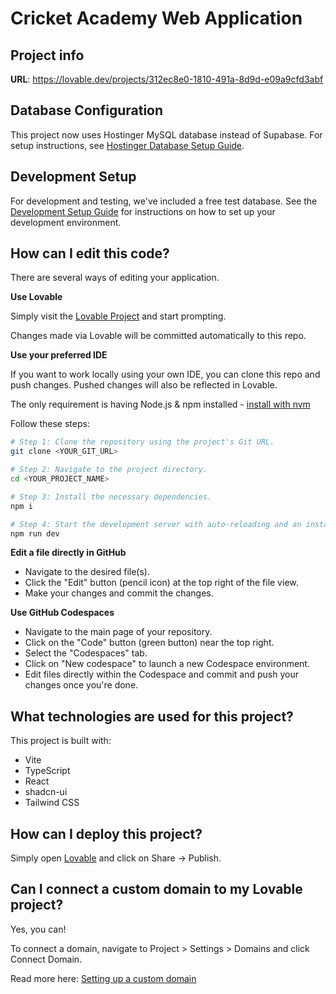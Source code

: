 # Cricket Academy Web Application

## Project info

**URL**: https://lovable.dev/projects/312ec8e0-1810-491a-8d9d-e09a9cfd3abf

## Database Configuration

This project now uses Hostinger MySQL database instead of Supabase. For setup instructions, see [Hostinger Database Setup Guide](./docs/HOSTINGER_DATABASE_SETUP.md).

## Development Setup

For development and testing, we've included a free test database. See the [Development Setup Guide](./docs/DEVELOPMENT_SETUP.md) for instructions on how to set up your development environment.

## How can I edit this code?

There are several ways of editing your application.

**Use Lovable**

Simply visit the [Lovable Project](https://lovable.dev/projects/312ec8e0-1810-491a-8d9d-e09a9cfd3abf) and start prompting.

Changes made via Lovable will be committed automatically to this repo.

**Use your preferred IDE**

If you want to work locally using your own IDE, you can clone this repo and push changes. Pushed changes will also be reflected in Lovable.

The only requirement is having Node.js & npm installed - [install with nvm](https://github.com/nvm-sh/nvm#installing-and-updating)

Follow these steps:

```sh
# Step 1: Clone the repository using the project's Git URL.
git clone <YOUR_GIT_URL>

# Step 2: Navigate to the project directory.
cd <YOUR_PROJECT_NAME>

# Step 3: Install the necessary dependencies.
npm i

# Step 4: Start the development server with auto-reloading and an instant preview.
npm run dev
```

**Edit a file directly in GitHub**

- Navigate to the desired file(s).
- Click the "Edit" button (pencil icon) at the top right of the file view.
- Make your changes and commit the changes.

**Use GitHub Codespaces**

- Navigate to the main page of your repository.
- Click on the "Code" button (green button) near the top right.
- Select the "Codespaces" tab.
- Click on "New codespace" to launch a new Codespace environment.
- Edit files directly within the Codespace and commit and push your changes once you're done.

## What technologies are used for this project?

This project is built with:

- Vite
- TypeScript
- React
- shadcn-ui
- Tailwind CSS

## How can I deploy this project?

Simply open [Lovable](https://lovable.dev/projects/312ec8e0-1810-491a-8d9d-e09a9cfd3abf) and click on Share -> Publish.

## Can I connect a custom domain to my Lovable project?

Yes, you can!

To connect a domain, navigate to Project > Settings > Domains and click Connect Domain.

Read more here: [Setting up a custom domain](https://docs.lovable.dev/tips-tricks/custom-domain#step-by-step-guide)
